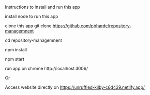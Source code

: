 Instructions to install and run this app

install node to run this app

clone this app git clone https://github.com/pbharde/repository-managemnent

cd repository-managemnent

npm install

npm start

run app on chrome http://localhost:3006/


Or

Access website directly on https://unruffled-kilby-c6d439.netlify.app/
